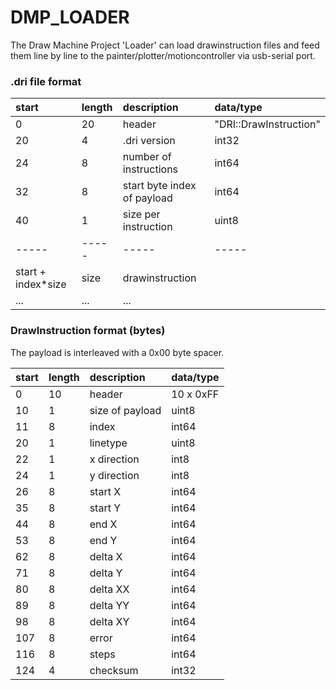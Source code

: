 # DMP_LOADER

The Draw Machine Project 'Loader' can load drawinstruction files and feed them line by line to the painter/plotter/motioncontroller via usb-serial port.

### .dri file format
| start | length | description | data/type |
|:---   |:---    | :--- | :--- |
|0      | 20     | header | "DRI::DrawInstruction" | 
|20 | 4 | .dri version | int32 |
|24 | 8 | number of instructions | int64 |
|32 | 8 | start byte index of payload | int64 |
|40 | 1 | size per instruction | uint8 |
| -----   | -----    | ----- | ----- |
|start + index*size | size | drawinstruction |  |
|... | ... | ... |  |



### DrawInstruction format (bytes)

The payload is interleaved with a 0x00 byte spacer.

| start | length | description | data/type |
|:---   |:---    | :--- | :--- |
|0      | 10     | header | 10 x 0xFF | 
|10 | 1 | size of payload | uint8 |
|11 | 8 | index  | int64 |
|20 | 1 | linetype  | uint8 |
|22 | 1 | x direction  | int8 |
|24 | 1 | y direction  | int8 |
|26 | 8 | start X  | int64 |
|35 | 8 | start Y  | int64 |
|44 | 8 | end X  | int64 |
|53 | 8 | end Y  | int64 |
|62 | 8 | delta X  | int64 |
|71 | 8 | delta Y  | int64 |
|80 | 8 | delta XX  | int64 |
|89 | 8 | delta YY  | int64 |
|98 | 8 | delta XY | int64 |
|107 | 8 | error  | int64 |
|116 | 8 | steps  | int64 |
|124 | 4 | checksum | int32 |

